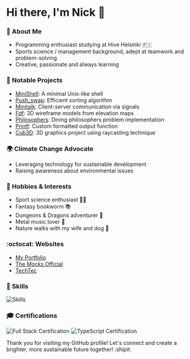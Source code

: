 <h1> Hi there, I'm Nick 👋 </h1>

### :milky_way: About Me
- Programming enthusiast studying at Hive Helsinki 🇫🇮
- Sports science / management background, adept at teamwork and problem-solving
- Creative, passionate and always learning

### 🌟 Notable Projects
- [MiniShell](https://github.com/Nicktvdd/MiniShell): A minimal Unix-like shell
- [Push_swap](https://github.com/Nicktvdd/push_swap): Efficient sorting algorithm
- [Minitalk](https://github.com/Nicktvdd/MiniShell): Client-server communication via signals
- [Fdf](https://github.com/Nicktvdd/FdF): 3D wireframe models from elevation maps
- [Philosophers](https://github.com/Nicktvdd/philosophers): Dining philosophers problem implementation
- [Printf](https://github.com/Nicktvdd/ft_printf): Custom formatted output function
- [Cub3D](https://github.com/Nicktvdd/Cub3D): 3D graphics project using raycasting technique

### 🌍 Climate Change Advocate
- Leveraging technology for sustainable development
- Raising awareness about environmental issues

### 🌱 Hobbies & Interests
- Sport science enthusiast 🏋️‍♂️
- Fantasy bookworm 📚
- Dungeons & Dragons adventurer 🐉
- Metal music lover 🎸
- Nature walks with my wife and dog 🍃

### :octocat: Websites
- [My Portfolio](https://nickvandendungen.com)
- [The Mocks Official](https://themocksofficial.com)
- [TechTec](https://techtec.nl)

### 🔧 Skills
![Skills](https://skillicons.dev/icons?i=bash,c,cpp,css,docker,express,gcp,git,github,html,js,jest,kotlin,ktor,linux,mongodb,nextjs,nodejs,postman,prisma,py,react,svelte,tailwind,ts,vercel,vim,vite,vscode,wordpress)

### 🎓 Certifications
![Full Stack Certification]([link_to_full_stack_certification_image](https://studies.cs.helsinki.fi/stats/api/certificate/fullstackopen/en/e852144fe88600829926603bc31dbf82)) ![TypeScript Certification](https://studies.cs.helsinki.fi/stats/api/certificate/fs-typescript/en/2bebe61b01f0da802179244b6a57b78b)


Thank you for visiting my GitHub profile! Let's connect and create a brighter, more sustainable future together! :shipit:
